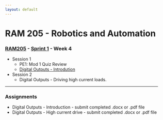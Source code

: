 ```yaml
---
layout: default
---
```


# RAM 205 - Robotics and Automation

### [RAM205](../../) - [Sprint 1](../) - Week 4

- Session 1
    - PE1: Mod 1 Quiz Review
    - [Digital Outputs - Introdution](RAM205.DigitalOutputs.docx)
- Session 2
    - Digital Outputs - Driving high current loads.

    
---

### Assignments

- Digital Outputs - Introduction - submit completed .docx or .pdf file
- Digital Outputs - High current drive - submit completed .docx or .pdf file


